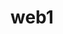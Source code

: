 # web1
<!DOCTYPE html>
<html>
<head>
<meta charset="utf-8">
<title></title> 
<style> 

.box{ 
position: relative; 
border: 1px solid rgb(119, 119, 255); 
width: 260px; 
height: 60px; 
background-color: blue; 
border-radius: 5px; 
margin: auto; 
} 
h3{ 
font-family: 楷体; 
position: absolute; 
font-size: 20px; 
color: white; 
display: inline; 
margin: auto; 
margin-left: 10px; 
margin-top: 20px; 
} 
img{ 
border-radius: 25px; 
margin-top: 5px; 
margin-left: 5px; 
} 

<yle>
</head>
<body> 
<div class="box"> 
<img src="./校徽.png" height="50px" width="50px"> 
<h3>精勤博学，学以致用</h3> 
</div>
</body>
<ml>
